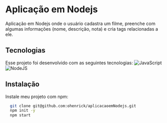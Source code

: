 # Aplicação em Nodejs

Aplicação em Nodejs onde o usuário cadastra um filme, preenche com algumas informações (nome, descrição, nota) e cria tags relacionadas a ele.

## Tecnologias

Esse projeto foi desenvolvido com as seguintes tecnologias:
![JavaScript](https://img.shields.io/badge/javascript-%23323330.svg?style=for-the-badge&logo=javascript&logoColor=%23F7DF1E) ![NodeJS](https://img.shields.io/badge/node.js-6DA55F?style=for-the-badge&logo=node.js&logoColor=white)

## Instalação

Instale meu projeto com npm:

```bash
  git clone git@github.com:ohenrick/aplicacaoemNodejs.git
  npm init -y
  npm start
```

